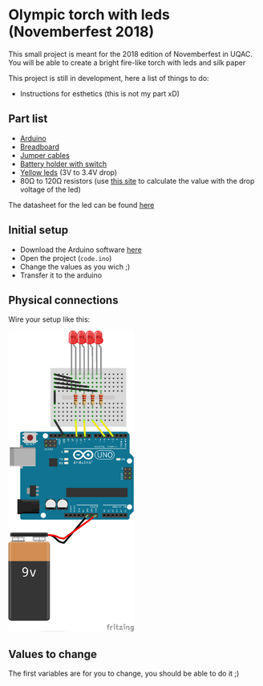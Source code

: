 # Olympic torch with leds (Novemberfest 2018)
This small project is meant for the 2018 edition of Novemberfest in UQAC.
You will be able to create a bright fire-like torch with leds and silk paper

This project is still in development, here a list of things to do:

* Instructions for esthetics (this is not my part xD)

## Part list

* <a href="https://store.arduino.cc/usa/arduino-uno-rev3" target="_blank">Arduino</a>
* <a href="https://www.adafruit.com/product/65" target="_blank">Breadboard</a>
* <a href="https://www.adafruit.com/product/759" target="_blank">Jumper cables</a>
* <a href="https://www.adafruit.com/product/67" target="_blank">Battery holder with switch</a>
* <a href="https://www.adafruit.com/product/2700" target="_blank">Yellow leds</a> (3V to 3.4V drop) 
* 80Ω to 120Ω resistors (use <a href="http://ledcalc.com/" target="_blank">this site</a> to calculate the value with the drop voltage of the led)

The datasheet for the led can be found <a href="https://cdn-shop.adafruit.com/product-files/2700/FLR-50T04-PY6__2012.02.22_.pdf" target="_blank">here</a>

## Initial setup

* Download the Arduino software <a href="https://www.arduino.cc/en/Main/Software" target="_blank">here</a>
* Open the project (`code.ino`)
* Change the values as you wich ;)
* Transfer it to the arduino

## Physical connections

Wire your setup like this:

<img src="https://raw.githubusercontent.com/Eradash/torche-olympique-leds/master/schema.png" width="250" height="600" />

## Values to change

The first variables are for you to change, you should be able to do it ;)

